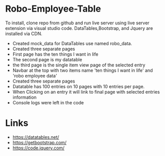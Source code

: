 # Robo-Employee-Table
 To install, clone repo from github and run live server using live server extension via visual studio code. DataTables,Bootstrap, and Jquery are installed via CDN. 
  - Created mock_data for DataTables use named robo_data.
 - Created three separate pages
 - First page has the ten things I want in life
 - The second page is my datatable
 - the third page is the single item view page of the selected entry
 - Navbar at the top with two items name 'ten things I want in life' and 'robo employee data'
 - Created three separate pages
 - Datatable has 100 entries on 10 pages with 10 entries per page. 
 - When Clicking on an entry it will link to final page with selected entries information
 - Console logs were left in the code

# Links
 - https://datatables.net/
 - https://getbootstrap.com/
 - https://code.jquery.com/
